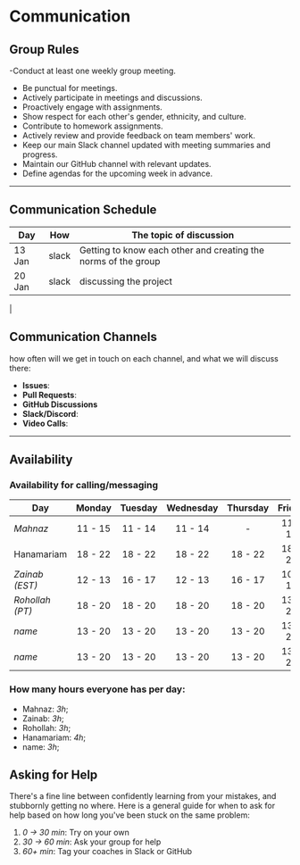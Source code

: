 <!--
    this template is for inspiration, feel free to change it however you like!

    Careful! be sure to protect your privacy when filling out this document
        everything you write here will be public
        so share only what you are comfortable sharing online
        you can share the rest in confidence with you group by another channel
-->

# Communication

## Group Rules

-Conduct at least one weekly group meeting.
- Be punctual for meetings.
- Actively participate in meetings and discussions.
- Proactively engage with assignments.
- Show respect for each other's gender, ethnicity, and culture.
- Contribute to homework assignments.
- Actively review and provide feedback on team members' work.
- Keep our main Slack channel updated with meeting summaries and progress.
- Maintain our GitHub channel with relevant updates.
- Define agendas for the upcoming week in advance.
---

## Communication Schedule

| Day | How | The topic of discussion |
| --- | :-: | ----------------------- |
| 13 Jan |  slack  | Getting to know each other and creating the norms of the group |
| 20 Jan |  slack  | discussing the project |
| 

## Communication Channels

how often will we get in touch on each channel, and what we will discuss there:

- **Issues**:
- **Pull Requests**:
- **GitHub Discussions**
- **Slack/Discord**:
- **Video Calls**:

---

## Availability

### Availability for calling/messaging

| Day    | Monday  | Tuesday | Wednesday | Thursday | Friday  | Saturday | Sunday  |
| ------ | :-----: | :-----: | :-------: | :------: | :-----: | :------: | :-----: |
| _Mahnaz_ | 11 - 15 | 11 - 14|  11 - 14 | - | 11 - 15| 10 - 18  | 10 - 13 |
| Hanamariam | 18 - 22 | 18 - 22 |  18 - 22 | 18 - 22  | 18 - 22 | 13 - 20  | 13 - 20 |
| _Zainab (EST)_ | 12 - 13 | 16 - 17 |  12 - 13  | 16 - 17  | 10 - 13 | 10 - 13  | 10 - 13 |
| _Rohollah (PT)_ | 18 - 20 | 18 - 20 |  18 - 20  | 18 - 20  | 13 - 20 | 09 - 20  | 09 - 20 |
| _name_ | 13 - 20 | 13 - 20 |  13 - 20  | 13 - 20  | 13 - 20 | 13 - 20  | 13 - 20 |
| _name_ | 13 - 20 | 13 - 20 |  13 - 20  | 13 - 20  | 13 - 20 | 13 - 20  | 13 - 20 |

### How many hours everyone has per day:

- Mahnaz: _3h_;
- Zainab: _3h_;
- Rohollah: _3h_;
- Hanamariam: _4h_;
- name: _3h_;

## Asking for Help

There's a fine line between confidently learning from your mistakes, and
stubbornly getting no where. Here is a general guide for when to ask for help
based on how long you've been stuck on the same problem:

1. _0 -> 30 min_: Try on your own
2. _30 -> 60 min_: Ask your group for help
3. _60+ min_: Tag your coaches in Slack or GitHub
